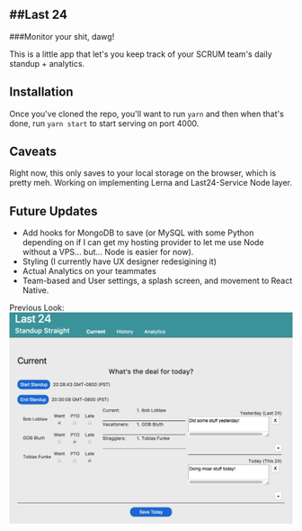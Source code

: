 ## ##Last 24

###Monitor your shit, dawg!

This is a little app that let's you keep track of your SCRUM team's daily standup + analytics.

## Installation

Once you've cloned the repo, you'll want to run `yarn` and then when that's done, run `yarn start` to start serving on port 4000.

## Caveats

Right now, this only saves to your local storage on the browser, which is pretty meh. Working on implementing Lerna and Last24-Service Node layer.

## Future Updates

- Add hooks for MongoDB to save (or MySQL with some Python depending on if I can get my hosting provider to let me use Node without a VPS... but... Node is easier for now).
- Styling (I currently have UX designer redesigining it)
- Actual Analytics on your teammates
- Team-based and User settings, a splash screen, and movement to React Native.

Previous Look:
![alt text](https://github.com/wkruddy/Last24/blob/master/globalAssets/app-screenshot.png "App Screenshot")
